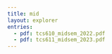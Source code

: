 ```yaml
---
title: mid
layout: explorer
entries:
  - pdf: tcs610_midsem_2022.pdf
  - pdf: tcs611_midsem_2023.pdf
---
```

